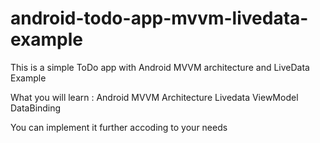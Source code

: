 # android-todo-app-mvvm-livedata-example
This is a simple ToDo app with Android MVVM architecture and LiveData Example

What you will learn :
Android MVVM Architecture
Livedata
ViewModel
DataBinding

You can implement it further accoding to your needs
